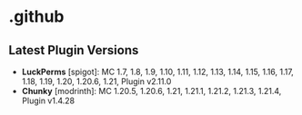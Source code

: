 # .github
## Latest Plugin Versions

- **LuckPerms** [spigot]: MC 1.7, 1.8, 1.9, 1.10, 1.11, 1.12, 1.13, 1.14, 1.15, 1.16, 1.17, 1.18, 1.19, 1.20, 1.20.6, 1.21, Plugin v2.11.0
- **Chunky** [modrinth]: MC 1.20.5, 1.20.6, 1.21, 1.21.1, 1.21.2, 1.21.3, 1.21.4, Plugin v1.4.28
